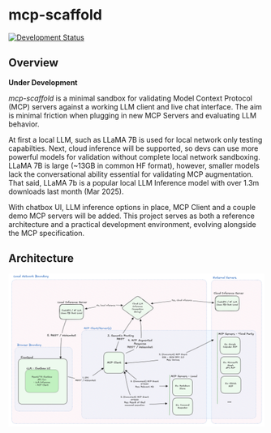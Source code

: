 # mcp-scaffold

[![Development Status](https://img.shields.io/badge/status-under_development-orange)](#)

## Overview

**Under Development**

_mcp-scaffold_ is a minimal sandbox for validating Model Context Protocol (MCP) servers against a working LLM client and live chat interface. The aim is minimal friction when plugging in new MCP Servers and evaluating LLM behavior.

At first a local LLM, such as LLaMA 7B is used for local network only testing capabilties. Next, cloud inference will be supported, so devs can use more powerful models for validation without complete local network sandboxing. LLaMA 7B is large (~13GB in common HF format), however, smaller models lack the conversational ability essential for validating MCP augmentation. That said, LLaMA 7b is a popular local LLM Inference model with over 1.3m downloads last month (Mar 2025).

With chatbox UI, LLM inference options in place, MCP Client and a couple demo MCP servers will be added. This project serves as both a reference architecture and a practical development environment, evolving alongside the MCP specification.

## Architecture

<div style="text-align: center;">
  <img src="./chat-ui/public/mcp-sandbox-architecture.png" alt="MCP Architecture" />
</div>
